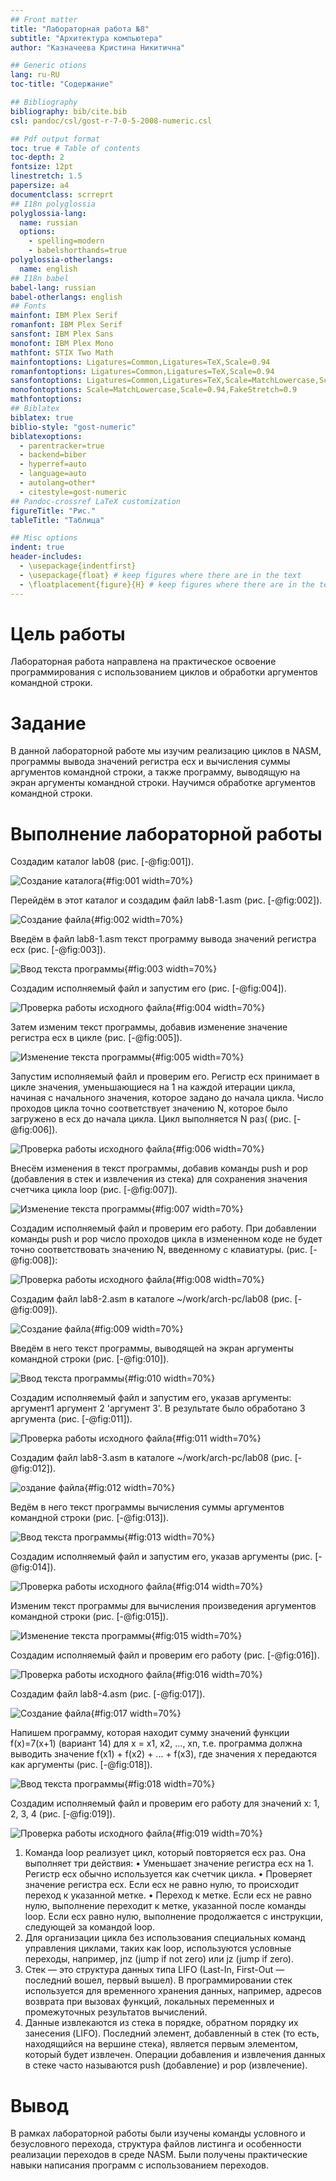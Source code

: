 ```yaml
---
## Front matter
title: "Лабораторная работа №8"
subtitle: "Архитектура компьютера"
author: "Казначеева Кристина Никитична"

## Generic otions
lang: ru-RU
toc-title: "Содержание"

## Bibliography
bibliography: bib/cite.bib
csl: pandoc/csl/gost-r-7-0-5-2008-numeric.csl

## Pdf output format
toc: true # Table of contents
toc-depth: 2
fontsize: 12pt
linestretch: 1.5
papersize: a4
documentclass: scrreprt
## I18n polyglossia
polyglossia-lang:
  name: russian
  options:
	- spelling=modern
	- babelshorthands=true
polyglossia-otherlangs:
  name: english
## I18n babel
babel-lang: russian
babel-otherlangs: english
## Fonts
mainfont: IBM Plex Serif
romanfont: IBM Plex Serif
sansfont: IBM Plex Sans
monofont: IBM Plex Mono
mathfont: STIX Two Math
mainfontoptions: Ligatures=Common,Ligatures=TeX,Scale=0.94
romanfontoptions: Ligatures=Common,Ligatures=TeX,Scale=0.94
sansfontoptions: Ligatures=Common,Ligatures=TeX,Scale=MatchLowercase,Scale=0.94
monofontoptions: Scale=MatchLowercase,Scale=0.94,FakeStretch=0.9
mathfontoptions:
## Biblatex
biblatex: true
biblio-style: "gost-numeric"
biblatexoptions:
  - parentracker=true
  - backend=biber
  - hyperref=auto
  - language=auto
  - autolang=other*
  - citestyle=gost-numeric
## Pandoc-crossref LaTeX customization
figureTitle: "Рис."
tableTitle: "Таблица"

## Misc options
indent: true
header-includes:
  - \usepackage{indentfirst}
  - \usepackage{float} # keep figures where there are in the text
  - \floatplacement{figure}{H} # keep figures where there are in the text
---
```


# Цель работы

Лабораторная работа направлена на практическое освоение программирования с использованием циклов и обработки аргументов командной строки.

# Задание

В данной лабораторной работе мы изучим реализацию циклов в NASM, программы вывода значений регистра ecx и вычисления суммы аргументов командной строки, а также программу, выводящую на экран аргументы командной строки. Научимся обработке аргументов командной строки.

# Выполнение лабораторной работы

Создадим каталог lab08 (рис. [-@fig:001]).

![Создание каталога](image/001.png){#fig:001 width=70%}
	
Перейдём в этот каталог и создадим файл lab8-1.asm (рис. [-@fig:002]).

![Создание файла](image/002.png){#fig:002 width=70%}

Введём в файл lab8-1.asm текст программу вывода значений регистра ecx (рис. [-@fig:003]).

![Ввод текста программы](image/003.png){#fig:003 width=70%}

Создадим исполняемый файл и запустим его (рис. [-@fig:004]).
	
![Проверка работы исходного файла](image/004.png){#fig:004 width=70%}

Затем изменим текст программы, добавив изменение значение регистра ecx в цикле (рис. [-@fig:005]).

![Изменение текста программы](image/005.png){#fig:005 width=70%}

Запустим исполняемый файл и проверим его. Регистр ecx принимает в цикле значения, уменьшающиеся на 1 на каждой итерации цикла, начиная с начального значения, которое задано до начала цикла. Число проходов цикла точно соответствует значению N, которое было загружено в ecx до начала цикла. Цикл выполняется N раз( (рис. [-@fig:006]).

![Проверка работы исходного файла](image/006.png){#fig:006 width=70%}

Внесём изменения в текст программы, добавив команды push и pop (добавления в стек и извлечения из стека) для сохранения значения счетчика цикла loop (рис. [-@fig:007]).

![Изменение текста программы](image/007.png){#fig:007 width=70%}

Создадим исполняемый файл и проверим его работу. При добавлении команды push
и pop число проходов цикла в измененном коде не будет точно соответствовать значению N, введенному с клавиатуры. (рис. [-@fig:008]):

![Проверка работы исходного файла](image/008.png){#fig:008 width=70%}

Создадим файл lab8-2.asm в каталоге ~/work/arch-pc/lab08 (рис. [-@fig:009]).

![Создание файла](image/009.png){#fig:009 width=70%}

Введём в него текст программы, выводящей на экран аргументы командной строки (рис. [-@fig:010]).

![Ввод текста программы](image/010.png){#fig:010 width=70%}

Создадим исполняемый файл и запустим его, указав аргументы: аргумент1 аргумент 2 'аргумент 3'. В результате было обработано 3 аргумента (рис. [-@fig:011]).

![Проверка работы исходного файла](image/011.png){#fig:011 width=70%}

Создадим файл lab8-3.asm в каталоге ~/work/arch-pc/lab08 (рис. [-@fig:012]).

![оздание файла](image/012.png){#fig:012 width=70%}

Ведём в него текст программы вычисления суммы аргументов командной строки (рис. [-@fig:013]).

![Ввод текста программы](image/013.png){#fig:013 width=70%}

Создадим исполняемый файл и запустим его, указав аргументы (рис. [-@fig:014]).

![Проверка работы исходного файла](image/014.png){#fig:014 width=70%}

Изменим текст программы для вычисления произведения аргументов командной строки (рис. [-@fig:015]).

![Изменение текста программы](image/015.png){#fig:015 width=70%} 

Cоздадим исполняемый файл и проверим его работу (рис. [-@fig:016]).

![Проверка работы исходного файла](image/016.png){#fig:016 width=70%} 

Создадим файл lab8-4.asm (рис. [-@fig:017]).

![Создание файла](image/017.png){#fig:017 width=70%}

Напишем программу, которая находит сумму значений функции f(x)=7(x+1) (вариант 14) для x = x1, x2, ..., xn, т.е. программа должна выводить значение f(x1) + f(x2) + ... + f(x3), где значения x передаются как аргументы (рис. [-@fig:018]).

![Ввод текста программы](image/018.png){#fig:018 width=70%} 

Создадим исполняемый файл и проверим его работу для значений x: 1, 2, 3, 4 (рис. [-@fig:019]).

![Проверка работы исходного файла](image/019.png){#fig:019 width=70%}

1. Команда loop реализует цикл, который повторяется ecx раз. Она выполняет три действия:
• Уменьшает значение регистра ecx на 1.  Регистр ecx обычно используется как счетчик цикла.
• Проверяет значение регистра ecx. Если ecx не равно нулю, то происходит переход к указанной метке.
• Переход к метке. Если ecx не равно нулю, выполнение переходит к метке, указанной после команды loop.  Если ecx равно нулю, выполнение продолжается с инструкции, следующей за командой loop.
2. Для организации цикла без использования специальных команд управления циклами, таких как loop, используются условные переходы, например, jnz (jump if not zero) или jz (jump if zero).
3. Стек — это структура данных типа LIFO (Last-In, First-Out — последний вошел, первый вышел). В программировании стек используется для временного хранения данных, например, адресов возврата при вызовах функций, локальных переменных и промежуточных результатов вычислений.
4. Данные извлекаются из стека в порядке, обратном порядку их занесения (LIFO).  Последний элемент, добавленный в стек (то есть, находящийся на вершине стека), является первым элементом, который будет извлечен.  Операции добавления и извлечения данных в стеке часто называются push (добавление) и pop (извлечение).

# Вывод

В рамках лабораторной работы были изучены команды условного и безусловного перехода, структура файлов листинга и особенности реализации переходов в среде NASM. Были получены практические навыки написания программ с использованием переходов.
